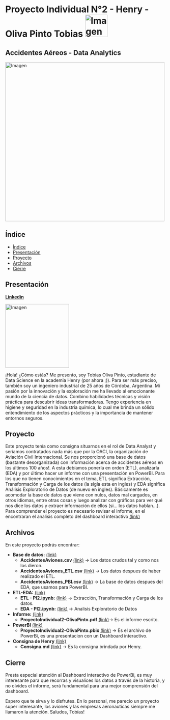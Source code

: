 
# Proyecto Individual N°2 - Henry - Oliva Pinto Tobias  <img src="https://assets.soyhenry.com/LOGO-REDES-01_og.jpg" alt="Imagen" width="70">

## Accidentes Aéreos - Data Analytics

<img src="https://logosave.com/images/large/2/OACI-logo.gif" alt="Imagen" width="500">

## Índice 
- [Índice](#indice)
- [Presentación](#presentacion)
- [Proyecto](#proyecto)
- [Archivos](#archivos)
- [Cierre](#cierre)

## Presentación
**[Linkedin](https://www.linkedin.com/in/olivapintotobias/)**

 <img src="https://media.licdn.com/dms/image/D4D03AQHOo19d5aSn0A/profile-displayphoto-shrink_800_800/0/1687974921520?e=1694044800&v=beta&t=iOkiAK7xkoaArzy-e_BEmHQhquDcNcIfqy97K3qYwfA" alt="Imagen" width="200" style="margin-right: 20px;">

¡Hola! ¿Cómo estás? Me presento, soy Tobias Oliva Pinto, estudiante de Data Science en la academia Henry (por ahora ;)). Para ser más preciso, también soy un ingeniero industrial de 25 años de Córdoba, Argentina. Mi pasión por la innovación y la exploración me ha llevado al emocionante mundo de la ciencia de datos. Combino habilidades técnicas y visión práctica para descubrir ideas transformadoras. Tengo experiencia en higiene y seguridad en la industria química, lo cual me brinda un sólido entendimiento de los aspectos prácticos y la importancia de mantener entornos seguros.

## Proyecto
Este proyecto tenía como consigna situarnos en el rol de Data Analyst y seríamos contratados nada más que por la OACI, la organización de Aviación Civil Internacional. Se nos proporcionó una base de datos (bastante desorganizada) con información acerca de accidentes aéreos en los últimos 100 años!. A esta debíamos ponerla en orden (ETL), analizarla (EDA) y por último hacer un informe con una presentación en PowerBI. 
Para los que no tienen conocimientos en el tema, ETL significa Extracción, Transformación y Carga de los datos (la sigla esta en ingles) y EDA significa Análisis Exploratorio de Datos  (de nuevo en ingles). Básicamente es acomodar la base de datos que viene con nulos, datos mal cargados, en otros idiomas, entre otras cosas y luego analizar con gráficos para ver qué nos dice los datos y extraer información de ellos (si... los datos hablan...).
Para comprender el proyecto es necesario revisar el informe, en el encontraran el analisis completo del dashboard interactivo [(link)](https://github.com/tobiasolivapinto/ProyectoIndividual2-OlivaPinto/blob/main/Informe/ProyectoIndividual2-OlivaPinto.pdf)

## Archivos
En este proyecto podrás encontrar:
- **Base de datos:** [(link)](https://github.com/tobiasolivapinto/ProyectoIndividual2-OlivaPinto/tree/main/Base%20de%20datos) 
	- **AccidentesAviones.csv** [(link)](https://github.com/tobiasolivapinto/ProyectoIndividual2-OlivaPinto/blob/main/Base%20de%20datos/AccidentesAviones.csv)  →  Los datos crudos tal y como nos los dieron.
	- **AccidentesAviones_ETL.csv** [(link)](https://github.com/tobiasolivapinto/ProyectoIndividual2-OlivaPinto/blob/main/Base%20de%20datos/AccidentesAviones_ETL.csv)  →  Los datos despues de haber realizado el ETL.
	- **AccidentesAviones_PBI.csv** [(link)](https://github.com/tobiasolivapinto/ProyectoIndividual2-OlivaPinto/blob/main/Base%20de%20datos/AccidentesAviones_PBI.csv)  →  La base de datos despues del EDA, que usamos para PowerBI.
- **ETL-EDA:** [(link)](https://github.com/tobiasolivapinto/ProyectoIndividual2-OlivaPinto/tree/main/ETL-EDA) 
	- **ETL - PI2.ipynb:** [(link)](https://github.com/tobiasolivapinto/ProyectoIndividual2-OlivaPinto/blob/main/ETL-EDA/ETL%20-%20PI2.ipynb)  →  Extracción, Transformación y Carga de los datos. 
	- **EDA - PI2.ipynb:** [(link)](https://github.com/tobiasolivapinto/ProyectoIndividual2-OlivaPinto/blob/main/ETL-EDA/EDA%20-%20PI2.ipynb)  →  Analisis Exploratorio de Datos
- **Informe:** [(link)](https://github.com/tobiasolivapinto/ProyectoIndividual2-OlivaPinto/tree/main/Informe)  
	- **ProyectoIndividual2-OlivaPinto.pdf**  [(link)](https://github.com/tobiasolivapinto/ProyectoIndividual2-OlivaPinto/tree/main/Informe)→  Es el informe escrito.
- **PowerBI** [(link)](https://github.com/tobiasolivapinto/ProyectoIndividual2-OlivaPinto/tree/main/PowerBI)
	- **ProyectoIndividual2-OlivaPinto.pbix** [(link)](https://github.com/tobiasolivapinto/ProyectoIndividual2-OlivaPinto/blob/main/PowerBI/ProyectoIndividual2-OlivaPinto.pbix)  →  Es el archivo de PowerBi, es una presentacion con un Dashboard interactivo.
 - **Consigna de Henry** [(link)](https://github.com/tobiasolivapinto/ProyectoIndividual2-OlivaPinto/tree/main/Consigna%20Henry)
	- **Consigna.md** [(link)](https://github.com/tobiasolivapinto/ProyectoIndividual2-OlivaPinto/blob/main/Consigna%20Henry/Consigna.md)  →  Es la consigna brindada por Henry.

## Cierre
Presta especial atención al Dashboard interactivo de PowerBi, es muy interesante para que recorras y visualices los datos a través de la historia, y no olvides el informe, será fundamental para una mejor comprensión del dashboard.

Espero que te sirva y lo disfrutes. En lo personal, me parecio un proyecto super interesante, los aviones y las empresas aeronauticas siempre me llamaron la atención. Saludos, Tobías!

